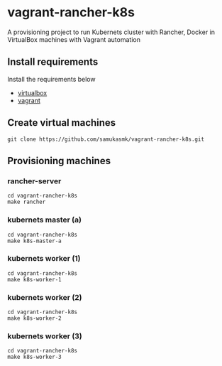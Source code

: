 # vagrant-rancher-k8s
A provisioning project to run Kubernets cluster with Rancher, Docker in VirtualBox machines with Vagrant automation

## Install requirements
Install the requirements below
- [virtualbox](https://www.virtualbox.org/wiki/Downloads)
- [vagrant](https://developer.hashicorp.com/vagrant/docs/installation)

## Create virtual machines

```
git clone https://github.com/samukasmk/vagrant-rancher-k8s.git

```

## Provisioning machines

### rancher-server
```
cd vagrant-rancher-k8s
make rancher
```

### kubernets master (a)
```
cd vagrant-rancher-k8s
make k8s-master-a
```

### kubernets worker (1)
```
cd vagrant-rancher-k8s
make k8s-worker-1
```

### kubernets worker (2)
```
cd vagrant-rancher-k8s
make k8s-worker-2
```

### kubernets worker (3)
```
cd vagrant-rancher-k8s
make k8s-worker-3
```